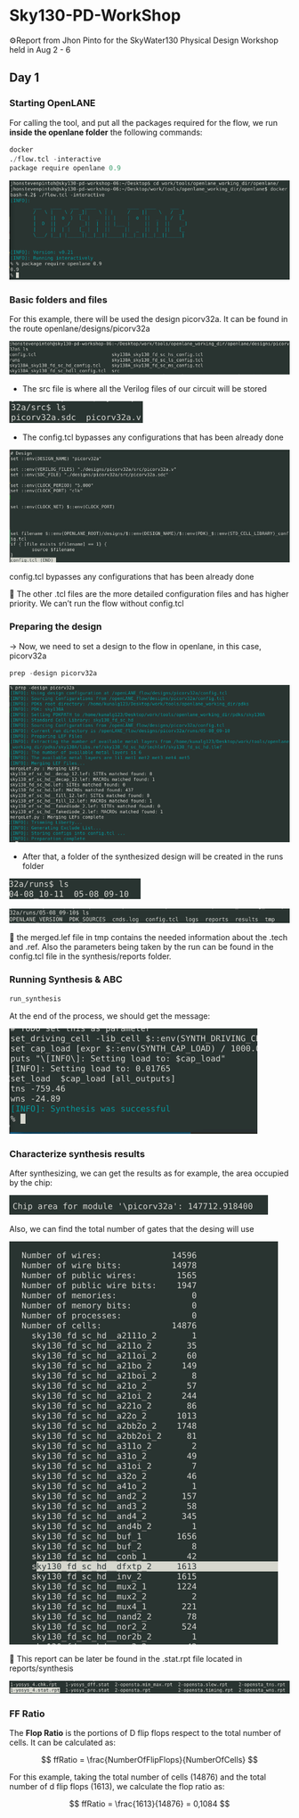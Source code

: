 # Sky130-PD-WorkShop


<aside>
⚙️Report from Jhon Pinto for the SkyWater130 Physical Design Workshop held in Aug 2 - 6

</aside>

## Day 1

### Starting OpenLANE

For calling the tool, and put all the packages required for the flow, we run **inside the openlane folder** the following commands:

```python
docker
./flow.tcl -interactive 
package require openlane 0.9
```

![Untitled](Day%201%20649c37faeca741a4aa844421c98653ef/Untitled.png)

### Basic folders and files

For this example, there will be used the design picorv32a. It can be found in the route openlane/designs/picorv32a

![Untitled](Day%201%20649c37faeca741a4aa844421c98653ef/Untitled%201.png)

- The src file is where all the Verilog files of our circuit will be stored

![Untitled](Day%201%20649c37faeca741a4aa844421c98653ef/Untitled%202.png)

- The config.tcl bypasses any configurations that has been already done

![Untitled](Day%201%20649c37faeca741a4aa844421c98653ef/Untitled%203.png)

config.tcl bypasses any configurations that has been already done 

<aside>
📌 The other .tcl files are the more detailed configuration files and has higher priority. We can’t run the flow without config.tcl

</aside>

### Preparing the design

→ Now, we need to set a design to the flow in openlane, in this case, picorv32a

```python
prep -design picorv32a
```

![Untitled](Day%201%20649c37faeca741a4aa844421c98653ef/Untitled%204.png)

- After that, a folder of the synthesized design will be created in the runs folder

![Untitled](Day%201%20649c37faeca741a4aa844421c98653ef/Untitled%205.png)

![Untitled](Day%201%20649c37faeca741a4aa844421c98653ef/Untitled%206.png)

<aside>
📌 the merged.lef file in tmp contains the needed information about the .tech and .ref. Also the parameters being taken by the run can be found in the config.tcl file in the synthesis/reports folder.

</aside>

### Running Synthesis & ABC

```python
run_synthesis
```

At the end of the process, we should get the message:

![Untitled](Day%201%20649c37faeca741a4aa844421c98653ef/Untitled%207.png)

### Characterize synthesis results

After synthesizing, we can get the results as for example, the area occupied by the chip:

![Untitled](Day%201%20649c37faeca741a4aa844421c98653ef/Untitled%208.png)

Also, we can find the total number of gates that the desing will use

![Untitled](Day%201%20649c37faeca741a4aa844421c98653ef/Untitled%209.png)

<aside>
📌 This report can be later be found in the .stat.rpt file located in reports/synthesis

![Untitled](Day%201%20649c37faeca741a4aa844421c98653ef/Untitled%2010.png)

</aside>

### FF Ratio

The **Flop Ratio** is the portions of D flip flops respect to the total number of cells. It can be calculated as:

$$
ffRatio = \frac{NumberOfFlipFlops}{NumberOfCells}
$$

For this example, taking the total number of cells (14876) and the total number of d flip flops (1613), we calculate the flop ratio as:

$$
ffRatio = \frac{1613}{14876} = 0,1084
$$



